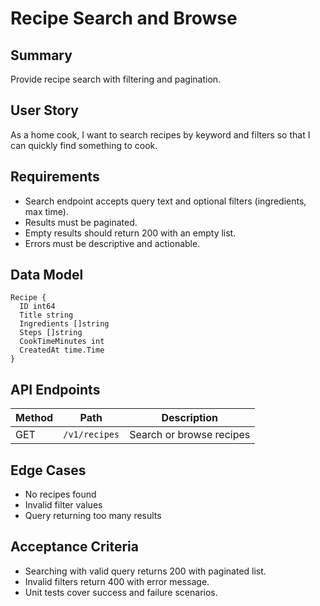# Recipe Search and Browse

## Summary

Provide recipe search with filtering and pagination.

## User Story

As a home cook, I want to search recipes by keyword and filters so that I can quickly find something to cook.

## Requirements

- Search endpoint accepts query text and optional filters (ingredients, max time).
- Results must be paginated.
- Empty results should return 200 with an empty list.
- Errors must be descriptive and actionable.

## Data Model

```
Recipe {
  ID int64
  Title string
  Ingredients []string
  Steps []string
  CookTimeMinutes int
  CreatedAt time.Time
}
```

## API Endpoints

| Method | Path        | Description                |
| ------ | ----------- | -------------------------- |
| GET    | `/v1/recipes` | Search or browse recipes   |

## Edge Cases

- No recipes found
- Invalid filter values
- Query returning too many results

## Acceptance Criteria

- Searching with valid query returns 200 with paginated list.
- Invalid filters return 400 with error message.
- Unit tests cover success and failure scenarios.
